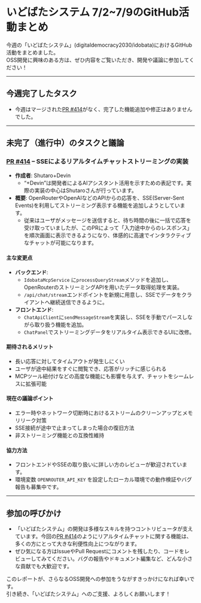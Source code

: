 # いどばたシステム 7/2~7/9のGitHub活動まとめ

今週の「いどばたシステム」(digitaldemocracy2030/idobata)におけるGitHub活動をまとめました。  
OSS開発に興味のある方は、ぜひ内容をご覧いただき、開発や議論に参加してください！

---

## 今週完了したタスク
- 今週はマージされた[PR #414](https://github.com/digitaldemocracy2030/idobata/pull/414)がなく、完了した機能追加や修正はありませんでした。

---

## 未完了（進行中）のタスクと議論

### [PR #414](https://github.com/digitaldemocracy2030/idobata/pull/414) – SSEによるリアルタイムチャットストリーミングの実装
- **作成者**: Shutaro+Devin  
  - “+Devin”は開発者によるAIアシスタント活用を示すための表記です。実際の実装の中心はShutaroさんが行っています。
- **概要**: OpenRouterやOpenAIなどのAPIからの応答を、SSE(Server-Sent Events)を利用してストリーミング表示する機能を追加しようとしています。  
  - 従来はユーザがメッセージを送信すると、待ち時間の後に一括で応答を受け取っていましたが、このPRによって「入力途中からのレスポンス」を順次画面に表示できるようになり、体感的に高速でインタラクティブなチャットが可能になります。

#### 主な変更点
- **バックエンド**:  
  - `IdobataMcpService` に`processQueryStream`メソッドを追加し、OpenRouterのストリーミングAPIを用いたデータ取得処理を実装。  
  - `/api/chat/stream`エンドポイントを新規に用意し、SSEでデータをクライアントへ継続送信できるように。
- **フロントエンド**:  
  - `ChatApiClient`に`sendMessageStream`を実装し、SSEを手動でパースしながら取り扱う機能を追加。  
  - `ChatPanel`でストリーミングデータをリアルタイム表示できるUIに改修。

#### 期待されるメリット
- 長い応答に対してタイムアウトが発生しにくい  
- ユーザが途中結果をすぐに閲覧でき、応答がリッチに感じられる  
- MCPツール紐付けなどの高度な機能にも影響を与えず、チャットをシームレスに拡張可能  

#### 現在の議論ポイント
- エラー時やネットワーク切断時におけるストリームのクリーンアップとメモリリーク対策  
- SSE接続が途中で止まってしまった場合の復旧方法  
- 非ストリーミング機能との互換性維持

#### 協力方法
- フロントエンドやSSEの取り扱いに詳しい方のレビューが歓迎されています。  
- 環境変数 `OPENROUTER_API_KEY` を設定したローカル環境での動作検証やバグ報告も募集中です。

---

## 参加の呼びかけ
- 「いどばたシステム」の開発は多様なスキルを持つコントリビュータが支えています。今回の[PR #414](https://github.com/digitaldemocracy2030/idobata/pull/414)のようにリアルタイムチャットに関する機能は、多くの方にとって大きな利便性向上につながります。  
- ぜひ気になる方はIssueやPull Requestにコメントを残したり、コードをレビューしてみてください。バグの報告やドキュメント編集など、どんな小さな貢献でも大歓迎です。

このレポートが、さらなるOSS開発への参加をうながすきっかけになれば幸いです。  
引き続き、「いどばたシステム」へのご支援、よろしくお願いします！